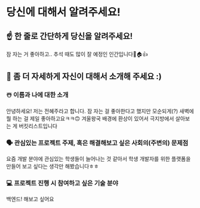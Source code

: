 # 당신에 대해서 알려주세요!


## ☝️ 한 줄로 간단하게 당신을 알려주세요!
잠 자는 거 좋아하고.. 추석 때도 많이 잘 예정인 인간입니다🌛🏠👍

## 🙌 좀 더 자세하게 자신이 대해서 소개해 주세요 :)

### ☃️ 이름과 나에 대한 소개

안녕하세요! 저는 전혜주라고 합니다. 잠 자는 걸 좋아한다고 했지만 모순되게(?) 새벽에 뭘 하는 걸 제일 좋아하고요ㅋㅋ🙃
겨울왕국 배경에 환상이 있어서 극지방에서 살아보는 게 버킷리스트입니다

### 🗣 관심있는 프로젝트 주제, 혹은 해결해보고 싶은 사회의(주변의) 문제점
요즘 개발 분야에 관심있는 학생들이 늘어나는 것 같아서 학생 개발자를 위한 플랫폼을 만들어 보고 싶다는 생각만 해봤습니다ㅎㅎ

### 💻 프로젝트 진행 시 참여하고 싶은 기술 분야
백엔드! 해보고 싶어요
